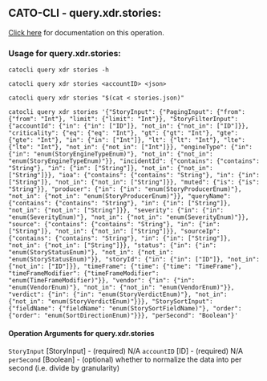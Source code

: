 
## CATO-CLI - query.xdr.stories:
[Click here](https://api.catonetworks.com/documentation/#query-stories) for documentation on this operation.

### Usage for query.xdr.stories:

`catocli query xdr stories -h`

`catocli query xdr stories <accountID> <json>`

`catocli query xdr stories "$(cat < stories.json)"`

`catocli query xdr stories '{"StoryInput": {"PagingInput": {"from": {"from": "Int"}, "limit": {"limit": "Int"}}, "StoryFilterInput": {"accountId": {"in": {"in": ["ID"]}, "not_in": {"not_in": ["ID"]}}, "criticality": {"eq": {"eq": "Int"}, "gt": {"gt": "Int"}, "gte": {"gte": "Int"}, "in": {"in": ["Int"]}, "lt": {"lt": "Int"}, "lte": {"lte": "Int"}, "not_in": {"not_in": ["Int"]}}, "engineType": {"in": {"in": "enum(StoryEngineTypeEnum)"}, "not_in": {"not_in": "enum(StoryEngineTypeEnum)"}}, "incidentId": {"contains": {"contains": "String"}, "in": {"in": ["String"]}, "not_in": {"not_in": ["String"]}}, "ioa": {"contains": {"contains": "String"}, "in": {"in": ["String"]}, "not_in": {"not_in": ["String"]}}, "muted": {"is": {"is": "String"}}, "producer": {"in": {"in": "enum(StoryProducerEnum)"}, "not_in": {"not_in": "enum(StoryProducerEnum)"}}, "queryName": {"contains": {"contains": "String"}, "in": {"in": ["String"]}, "not_in": {"not_in": ["String"]}}, "severity": {"in": {"in": "enum(SeverityEnum)"}, "not_in": {"not_in": "enum(SeverityEnum)"}}, "source": {"contains": {"contains": "String"}, "in": {"in": ["String"]}, "not_in": {"not_in": ["String"]}}, "sourceIp": {"contains": {"contains": "String"}, "in": {"in": ["String"]}, "not_in": {"not_in": ["String"]}}, "status": {"in": {"in": "enum(StoryStatusEnum)"}, "not_in": {"not_in": "enum(StoryStatusEnum)"}}, "storyId": {"in": {"in": ["ID"]}, "not_in": {"not_in": ["ID"]}}, "timeFrame": {"time": {"time": "TimeFrame"}, "timeFrameModifier": {"timeFrameModifier": "enum(TimeFrameModifier)"}}, "vendor": {"in": {"in": "enum(VendorEnum)"}, "not_in": {"not_in": "enum(VendorEnum)"}}, "verdict": {"in": {"in": "enum(StoryVerdictEnum)"}, "not_in": {"not_in": "enum(StoryVerdictEnum)"}}}, "StorySortInput": {"fieldName": {"fieldName": "enum(StorySortFieldName)"}, "order": {"order": "enum(SortDirectionEnum)"}}}, "perSecond": "Boolean"}'`

#### Operation Arguments for query.xdr.stories ####
`StoryInput` [StoryInput] - (required) N/A 
`accountID` [ID] - (required) N/A 
`perSecond` [Boolean] - (optional) whether to normalize the data into per second (i.e. divide by granularity) 
